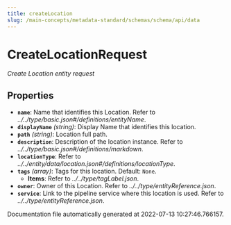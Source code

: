```yaml
---
title: createLocation
slug: /main-concepts/metadata-standard/schemas/schema/api/data
---
```


# CreateLocationRequest

*Create Location entity request*

## Properties

- **`name`**: Name that identifies this Location. Refer to *../../type/basic.json#/definitions/entityName*.
- **`displayName`** *(string)*: Display Name that identifies this location.
- **`path`** *(string)*: Location full path.
- **`description`**: Description of the location instance. Refer to *../../type/basic.json#/definitions/markdown*.
- **`locationType`**: Refer to *../../entity/data/location.json#/definitions/locationType*.
- **`tags`** *(array)*: Tags for this location. Default: `None`.
  - **Items**: Refer to *../../type/tagLabel.json*.
- **`owner`**: Owner of this Location. Refer to *../../type/entityReference.json*.
- **`service`**: Link to the pipeline service where this location is used. Refer to *../../type/entityReference.json*.


Documentation file automatically generated at 2022-07-13 10:27:46.766157.
